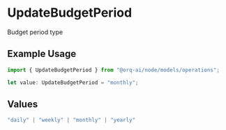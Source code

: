 # UpdateBudgetPeriod

Budget period type

## Example Usage

```typescript
import { UpdateBudgetPeriod } from "@orq-ai/node/models/operations";

let value: UpdateBudgetPeriod = "monthly";
```

## Values

```typescript
"daily" | "weekly" | "monthly" | "yearly"
```